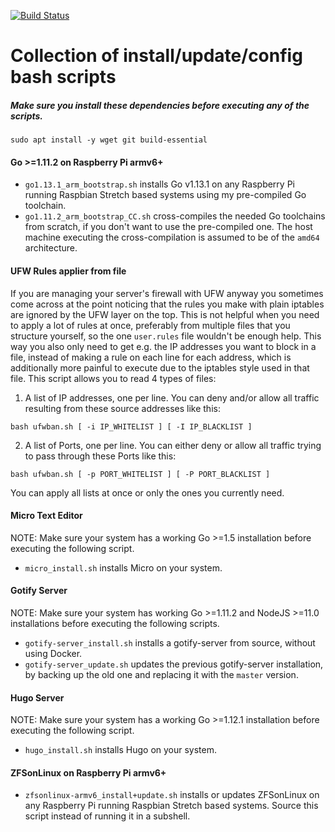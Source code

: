 [![Build Status](https://drone.akito.ooo:52222/api/badges/Akito/serving-hookers/status.svg)](https://drone.akito.ooo:52222/Akito/serving-hookers)
# Collection of install/update/config bash scripts
##### Make sure you install these dependencies before executing any of the scripts.
```
sudo apt install -y wget git build-essential
```

#### Go >=1.11.2 on Raspberry Pi armv6+
* `go1.13.1_arm_bootstrap.sh` installs Go v1.13.1 on any Raspberry Pi running Raspbian Stretch based systems using my pre-compiled Go toolchain.
* `go1.11.2_arm_bootstrap_CC.sh` cross-compiles the needed Go toolchains from scratch, if you don't want to use the pre-compiled one. The host machine executing the cross-compilation is assumed to be of the `amd64` architecture.

#### UFW Rules applier from file
If you are managing your server's firewall with UFW anyway you sometimes come across at the point noticing that the rules you make with plain iptables are ignored by the UFW layer on the top. This is not helpful when you need to apply a lot of rules at once, preferably from multiple files that you structure yourself, so the one `user.rules` file wouldn't be enough help. This way you also only need to get e.g. the IP addresses you want to block in a file, instead of making a rule on each line for each address, which is additionally more painful to execute due to the iptables style used in that file.
This script allows you to read 4 types of files:
1. A list of IP addresses, one per line.
You can deny and/or allow all traffic resulting from these source addresses like this:
```
bash ufwban.sh [ -i IP_WHITELIST ] [ -I IP_BLACKLIST ]
```
2. A list of Ports, one per line.
You can either deny or allow all traffic trying to pass through these Ports like this:
```
bash ufwban.sh [ -p PORT_WHITELIST ] [ -P PORT_BLACKLIST ]
```

You can apply all lists at once or only the ones you currently need.

#### Micro Text Editor
NOTE: Make sure your system has a working Go >=1.5 installation before executing the following script.
* `micro_install.sh` installs Micro on your system.

#### Gotify Server
NOTE: Make sure your system has working Go >=1.11.2 and NodeJS >=11.0 installations before executing the following scripts.
* `gotify-server_install.sh` installs a gotify-server from source, without using Docker.
* `gotify-server_update.sh` updates the previous gotify-server installation, by backing up the old one and replacing it with the `master` version.

#### Hugo Server
NOTE: Make sure your system has a working Go >=1.12.1 installation before executing the following script.
* `hugo_install.sh` installs Hugo on your system.

#### ZFSonLinux on Raspberry Pi armv6+
* `zfsonlinux-armv6_install+update.sh` installs or updates ZFSonLinux on any Raspberry Pi running Raspbian Stretch based systems. Source this script instead of running it in a subshell.